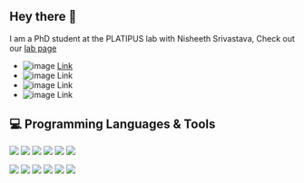 ## Hey there 👋

I am a PhD student at the PLATIPUS lab with Nisheeth Srivastava, Check out our [lab page](https://www.cgs.iitk.ac.in/user/nsrivast/platipus-lab/)

- ![image](https://github.com/user-attachments/assets/da8d0815-2abc-4154-8d62-bcd7646777a2) [Link](https://www.researchgate.net/profile/Arjun_Mitra3 )
- ![image](https://github.com/user-attachments/assets/dac72db8-1ec7-4cdb-ae36-1b2ed5c9d4b5) Link 
- ![image](https://github.com/user-attachments/assets/16a0670f-7990-4934-aba0-de089341ac9f) Link
- ![image](https://github.com/user-attachments/assets/b06e9621-a5fe-4ffc-947c-cad102138dc0) Link

## 💻 Programming Languages & Tools
![](https://img.shields.io/badge/Code-Python-informational?style=flat&logo=python&logoColor=white&color=c9c9d8)
![](https://img.shields.io/badge/Code-SQL-informational?style=flat&logo=sql&logoColor=white&color=c9c9d8)
![](https://img.shields.io/badge/Code-PostgreSQL-informational?style=flat&logo=postgresql&logoColor=white&color=c9c9d8)
![](https://img.shields.io/badge/Code-R_Programming_Language-informational?style=flat&logo=r&logoColor=white&color=c9c9d8)
![](https://img.shields.io/badge/Code-SAS-informational?style=flat&logo=sas&logoColor=white&color=c9c9d8)
![](https://img.shields.io/badge/Cloud-Google_Big_Query-informational?style=flat&logo=googlecloud&logoColor=white&color=c9c9d8)

![](https://img.shields.io/badge/Tools-Jupyter_Notebook-informational?style=flat&logo=jupyter&logoColor=white&color=c9c9d8)
![](https://img.shields.io/badge/Tools-DBeaver-informational?style=flat&logo=dbeaver&logoColor=white&color=c9c9d8)
![](https://img.shields.io/badge/Tools-PowerBI-informational?style=flat&logo=powerbi&logoColor=white&color=c9c9d8)
![](https://img.shields.io/badge/Tools-Looker_Studio-informational?style=flat&logo=looker&logoColor=white&color=c9c9d8)
![](https://img.shields.io/badge/Tools-Tableau-informational?style=flat&logo=tableau&logoColor=white&color=c9c9d8)
![](https://img.shields.io/badge/Tools-RStudio-informational?style=flat&logo=rstudio&logoColor=white&color=c9c9d8)
